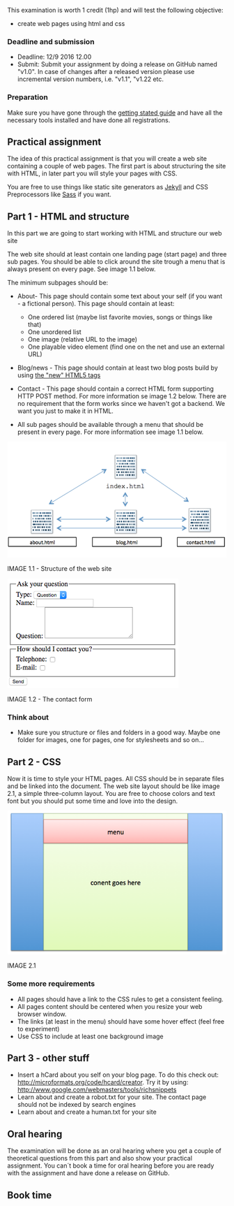 This examination is worth 1 credit (1hp) and will test the following objective:
- create web pages using html and css

### Deadline and submission
* Deadline: 12/9 2016 12.00
* Submit: Submit your assignment by doing a release on GitHub named "v1.0". In case of changes after a released version please use incremental version numbers, i.e. "v1.1", "v1.22 etc.

### Preparation
Make sure you have gone through the [getting stated guide](https://coursepress.lnu.se/kurs/introduction-to-web-programming/getting-started/) and have all the necessary tools installed and have done all registrations.

## Practical assignment
The idea of this practical assignment is that you will create a web site containing a couple of web pages. The first part is about structuring the site with HTML, in later part you will style your pages with CSS.

You are free to use things like static site generators as [Jekyll](https://jekyllrb.com/) and CSS Preprocessors like [Sass](http://sass-lang.com/) if you want.

## Part 1 - HTML and structure
In this part we are going to start working with HTML and structure our web site

The web site should at least contain one landing page (start page) and three sub pages. You should be able to click around the site trough a menu that is always present on every page. See image 1.1 below.

The minimum subpages should be:

* About- This page should contain some text about your self (if you want - a fictional person). This page should contain at least:
  * One ordered list (maybe list favorite movies, songs or things like that)
  * One unordered list
  * One image (relative URL to the image)
  * One playable video element (find one on the net and use an external URL)
* Blog/news - This page should contain at least two blog posts build by using [the "new" HTML5 tags](http://www.htmlgoodies.com/tutorials/html5/new-tags-in-html5.html)
* Contact - This page should contain a correct HTML form supporting HTTP POST method. For more information se image 1.2 below. There are no requirement that the form works since we haven't got a backend. We want you just to make it in HTML.

* All sub pages should be available through a menu that should be present in every page.
For more information see image 1.1 below.

![image 1.1](https://github.com/1dv525/syllabus/raw/master/examination/images/structure.png)

IMAGE 1.1 - Structure of the web site


![image 1.2](https://github.com/1dv525/syllabus/raw/master/examination/images/contactform.png)

IMAGE 1.2 - The contact form

### Think about
* Make sure you structure or files and folders in a good way. Maybe one folder for images, one for pages, one for stylesheets and so on...


## Part 2 - CSS
Now it is time to style your HTML pages. All CSS should be in separate files and be linked into the document. The web site layout should be like image 2.1, a simple three-column layout. You are free to choose colors and text font but you should put some time and love into the design.

![Image 2.1](https://github.com/1dv525/syllabus/raw/master/examination/images/layout.png)

IMAGE 2.1


### Some more requirements

* All pages should have a link to the CSS rules to get a consistent feeling.
* All pages content should be centered when you resize your web browser window.
* The links (at least in the menu) should have some hover effect (feel free to experiment)
* Use CSS to include at least one background image


## Part 3 - other stuff
* Insert a hCard about you self on your blog page. To do this check out: http://microformats.org/code/hcard/creator. Try it by using: http://www.google.com/webmasters/tools/richsnippets
* Learn about and create a robot.txt for your site. The contact page should not be indexed by search engines
* Learn about and create a human.txt for your site

## Oral hearing
The examination will be done as an oral hearing where you get a couple of theoretical questions from this part and also show your practical assignment. You can´t book a time for oral hearing before you are ready with the assignment and have done a release on GitHub.

## Book time
